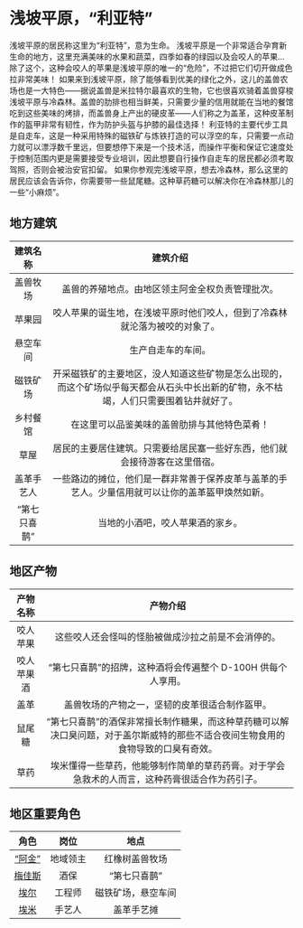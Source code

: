 # 浅坡平原，“利亚特”

浅坡平原的居民称这里为“利亚特”，意为生命。
浅坡平原是一个非常适合孕育新生命的地方，这里充满美味的水果和蔬菜，四季如春的绿园以及会咬人的苹果… 除了这个，这种会咬人的苹果是浅坡平原的唯一的“危险”，不过把它们切开做成色拉非常美味！
如果来到浅坡平原，除了能够看到优美的绿化之外，这儿的盖兽农场也是一大特色——据说盖兽是米拉特尔最喜欢的生物，它也很喜欢骑着盖兽穿梭浅坡平原与冷森林。盖兽的肋排也相当鲜美，只需要少量的信用就能在当地的餐馆吃到这些美味的烤排，而盖兽身上产出的硬皮革——人们称之为盖革，这种皮革制作的盔甲非常有韧性，作为防护头盔与护膝的最佳选择！
利亚特的主要代步工具是自走车，这是一种采用特殊的磁铁矿与炼铁打造的可以浮空的车，只需要一点动力就可以漂浮数千里远，但要想停下来是一个技术活，而操作平衡和保证它速度处于控制范围内更是需要接受专业培训，因此想要自行操作自走车的居民都必须考取驾照，否则会被治安官扣留。
如果你参观完浅坡平原，想去冷森林，那么这里的居民应该会告诉你，你需要带一些鼠尾糖。这种草药糖可以解决你在冷森林那儿的一些“小麻烦”。

## 地方建筑
|建筑名称|建筑介绍|
|:---:|:---:|
|盖兽牧场|盖兽的养殖地点。由地区领主阿金全权负责管理批次。|
|苹果园|咬人苹果的诞生地，在浅坡平原时他们咬人，但到了冷森林就沦落为被咬的对象了。|
|悬空车间|生产自走车的车间。|
|磁铁矿场|开采磁铁矿的主要地区，没人知道这些矿物是怎么出现的，而这个矿场似乎每天都会从石头中长出新的矿物，永不枯竭，人们只需要围着钻井就好了。|
|乡村餐馆|在这里可以品鉴美味的盖兽肋排与其他特色菜肴！|
|草屋|居民的主要居住建筑。只需要给居民塞一些好东西，他们就会接待游客在这里借宿。|
|盖革手艺人|一些路边的摊位，他们是一群非常善于保养皮革与盖革的手艺人。少量信用就可以让你的盖革盔甲焕然如新。|
|“第七只喜鹊”|当地的小酒吧，咬人苹果酒的家乡。|

## 地区产物
|产物名称|产物介绍|
|:---:|:---:|
|咬人苹果|这些咬人还会怪叫的怪胎被做成沙拉之前是不会消停的。|
|咬人苹果酒|“第七只喜鹊”的招牌，这种酒将会传遍整个 D-100H 供每个人享用。|
|盖革|盖兽牧场的产物之一，坚韧的皮革很适合制作盔甲。|
|鼠尾糖|“第七只喜鹊”的酒保非常擅长制作糖果，而这种草药糖可以解决口臭问题，对于盖尔斯威特的那些不适合夜间生物食用的食物导致的口臭有奇效。|
|草药|埃米懂得一些草药，他能够制作简单的草药药膏。对于学会急救术的人而言，这种药膏很适合作为药引子。|

## 地区重要角色
|角色|岗位|地点|
|:---:|:---:|:---:|
|[“阿金”](../people/Gold.md)|地域领主|红橡树盖兽牧场|
|[梅佳斯](../people/Megace.md)|酒保|“第七只喜鹊”|
|[埃尔](../people/BroEiy.md)|工程师|磁铁矿场，悬空车间|
|[埃米](../people/BroEiy.md)|手艺人|盖革手艺摊|

